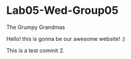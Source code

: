 # Lab05-Wed-Group05
The Grumpy Grandmas

Hello! this is gonna be our awesome website! :)

This is a test commit 2.
